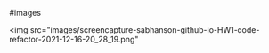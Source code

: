 #images

<img src="images/screencapture-sabhanson-github-io-HW1-code-refactor-2021-12-16-20_28_19.png"
